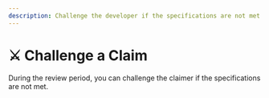 ```yaml
---
description: Challenge the developer if the specifications are not met.
---
```


# ⚔ Challenge a Claim

During the review period, you can challenge the claimer if the specifications are not met.
